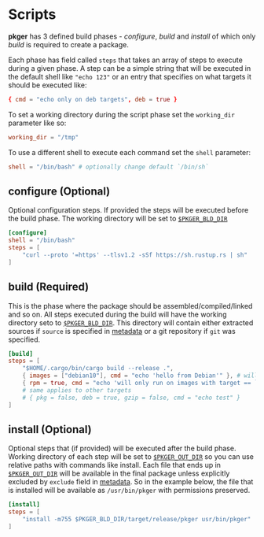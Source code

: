 # Scripts

**pkger** has 3 defined build phases - *configure*, *build* and *install* of which only *build* is required to create a package.  

Each phase has field called `steps` that takes an array of steps to execute during a given phase. A step can be a simple string that will be executed in the default shell like `"echo 123"` or an entry that specifies on what targets it should be executed like:
```toml
{ cmd = "echo only on deb targets", deb = true }
```

To set a working directory during the script phase set the `working_dir` parameter like so:
```toml
working_dir = "/tmp"
```

To use a different shell to execute each command set the `shell` parameter:
```toml
shell = "/bin/bash" # optionally change default `/bin/sh`
```

## configure (Optional)

Optional configuration steps. If provided the steps will be executed before the build phase.
The working directory will be set to [`$PKGER_BLD_DIR`](./env.md#pkger-variables)

```toml
[configure]
shell = "/bin/bash"
steps = [
    "curl --proto '=https' --tlsv1.2 -sSf https://sh.rustup.rs | sh"
]
```

## build (Required)

This is the phase where the package should be assembled/compiled/linked and so on. All steps executed during the build will have the working directory seto to [`$PKGER_BLD_DIR`](./env.md#pkger-variables). This directory will contain either extracted sources if `source` is specified in [metadata](./metadata.md#optional-fields) or a git repository if `git` was specified.

```toml
[build]
steps = [
    "$HOME/.cargo/bin/cargo build --release .",
    { images = ["debian10"], cmd = "echo 'hello from Debian'" }, # will only be executed on image `debian10`
    { rpm = true, cmd = "echo 'will only run on images with target == `rpm`'" }
    # same applies to other targets
    # { pkg = false, deb = true, gzip = false, cmd = "echo test" }
]
```

## install (Optional)

Optional steps that (if provided) will be executed after the build phase. Working directory of each step will be set to [`$PKGER_OUT_DIR`](./env.md#pkger-variables) so you can use relative paths with commands like install. Each file that ends up in [`$PKGER_OUT_DIR`](./env.md#pkger-variables) will be available in the final package unless explicitly excluded by `exclude` field in [metadata](./metadata.md#optional-fields). So in the example below, the file that is installed will be available as `/usr/bin/pkger` with permissions preserved.

```toml
[install]
steps = [
    "install -m755 $PKGER_BLD_DIR/target/release/pkger usr/bin/pkger"
]
```
